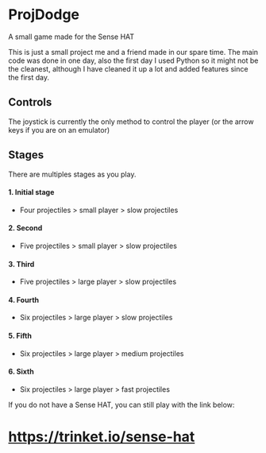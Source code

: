 # ProjDodge
A small game made for the Sense HAT

This is just a small project me and a friend made in our spare time. The main code was done in one day, also the first day I used Python so it might not be the cleanest, although I have cleaned it up a lot and added features since the first day.

## Controls
The joystick is currently the only method to control the player (or the arrow keys if you are on an emulator)

## Stages
There are multiples stages as you play.
#### 1. Initial stage
* Four projectiles > small player > slow projectiles
#### 2. Second
* Five projectiles > small player > slow projectiles
#### 3. Third
* Five projectiles > large player > slow projectiles
#### 4. Fourth
* Six projectiles > large player > slow projectiles
#### 5. Fifth
* Six projectiles > large player > medium projectiles
#### 6. Sixth
* Six projectiles > large player > fast projectiles

If you do not have a Sense HAT, you can still play with the link below:
# https://trinket.io/sense-hat